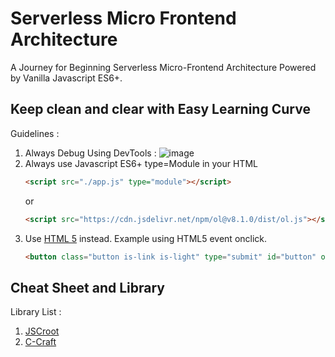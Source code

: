 # Serverless Micro Frontend Architecture

A Journey for Beginning Serverless Micro-Frontend Architecture Powered by Vanilla Javascript ES6+.

## Keep clean and clear with Easy Learning Curve
Guidelines :
1. Always Debug Using DevTools :
   ![image](https://github.com/vanillajskit/vanillajskit.github.io/assets/11188109/b728d0c1-f610-4baf-ac72-29688730fde1)
2. Always use Javascript ES6+ type=Module in your HTML
   ```html
   <script src="./app.js" type="module"></script>
   ```
   or
   ```html
   <script src="https://cdn.jsdelivr.net/npm/ol@v8.1.0/dist/ol.js"></script>
   ```
3. Use [HTML 5](https://www.tutorialspoint.com/html5/index.htm) instead.
   Example using HTML5 event onclick.
   ```html
   <button class="button is-link is-light" type="submit" id="button" onclick="PostSignUp()">Submit</button>
   ```

## Cheat Sheet and Library

Library List :
1. [JSCroot](https://jscroot.github.io/)
2. [C-Craft](https://c-craftjs.github.io/)
